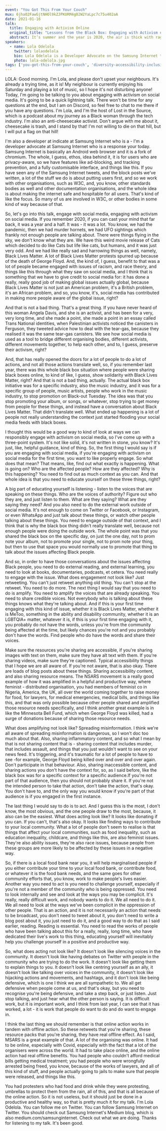 ```yaml
---
event: "You Got This From Your Couch"
mux: 6jha02FawGjtNHOl9kZJPKURM4g02W2YaLpc7c75u402aA
date: 2021-01-16
talk:
  title: Engaging with Activism Online
  original_title: "Lessons from the Black Box: Engaging with Activism on Social Media"
  abstract: It’s summer and the year is 2020, the air is thick with rage, the people are protesting another public killing of an unarmed Black man, George Floyd. In the heat of our collective anger, black boxes begin to flood the social platforms; Twitter, Instagram, Facebook, the boxes are everywhere, some with heartfelt captions, others with hashtags related to Black lives. Most of us are confused. “Lazy!“, the critics shout. “Misguided”, the more gentle observers comment, but what happened? How did we get here? And more importantly, how can we avoid returning here when the inevitable happens again?
speakers:
  - name: Lola Odelola
    twitter: lolaodelola
    bio: Lola Odelola is a Developer Advocate on the Samsung Internet team. She’s also a published poet, coder, wanderer, wonderer & anti-cheesecake activist.
    photo: lola-odelola.jpg
tags: ['you-got-this-from-your-couch', 'diversity-accessibility-inclusion' ]
---
```


LOLA: Good morning. I'm Lola, and please don't upset your neighbours. It's already a trying time, as it is! My neighbour is currently enjoying his Saturday and playing a lot of music, so I hope it's not disturbing anyone! Today, I'm going to be talking to you about engaging with activism on social media. It's going to be a quick lightning talk. There won't be time for any questions at the end, but I am on Discord, so feel free to chat to me there if you have any questions. I'm Lola, and I'm the host of Lost in the Source, which is a podcast about my journey as a Black woman through the tech industry. I'm also an anti-cheesecake activist. Don't argue with me about it, cheesecake is trash, and I stand by that! I'm not willing to die on that hill, but I will put a flag on that hill!

I'm also a developer at indicate at Samsung Internet who is a - I'm a developer advocate at Samsung Internet who is a response your today. Samsung Internet is basically an Android web browser and it is a fork of chromium. The whole, I guess, ethos, idea behind it, it is for users who are privacy-aware, so we have features like ad-blocking, and tracking prevention, and a fully customisable interface, and things like this. If you have seen any of the Samsung Internet tweets, and the block posts we've written, a lot of the stuff we do is about putting users first, and so we work with other organisations, such as W3C, and, you know, other standards bodies as well and other documentation organisations, and the whole idea is about making the internet safe and hospitable for all users.
That's kind of like the focus. So many of us are involved in W3C, or other bodies in some kind of way because of that.

So, let's go into this talk, engage with social media, engaging with activism on social media. If you remember 2020, if you can cast your mind that far back, it was a year and a half. It was - it was a lot. You know, we had the pandemic, then we had murder hornets, we had UFO sightings which frankly not enough people are talking about. There were things flying in the sky, we don't know what they are. We have this weird movie release of Cats which decided to do like Cats but life like cats, but humans, and it was just very odd. And we had like really sad and harrowing things as well, namely, Black Lives Matter. A lot of Black Lives Matter protests spurred up because of the death of George Floyd. And, the kind of, I guess, benefit to that was a lot of people became engaged with issues of racism, and race theory, and things like this through what they saw on social media, and I think that is something that we have to give credit to social media for: it has done a really, really good job of making global issues actually global, because Black Lives Matter is not just an American problem, it's a British problem, it's an African problem, and so, you know, it's, social media has contributed in making more people aware of the global issue, right?

And that is not a bad thing. That's a great thing. If you have never heard of this woman Angela Davis, and she is an activist, and has been for a very, very long time, and she made a point, she made a point in an essay called Trans National identities, when Palestinian activists noticed the canisters in Ferguson, they tweeted advice how to deal with the tear-gas, because they realised it was the same tear-gas canisters. We see how social media is used as a tool to bridge different organising bodies, different activists, different movements together, to help each other, and to, I guess, preserve their activism, right?

And, that has really opened the doors for a lot of people to do a lot of actions, and not all those actions translate well, so, if you remember last year, there was this whole black box situation where people were sharing black boxes online, to kind of like, I guess, show solidarity with Black Lives Matter, right? And that is not a bad thing, actually. The actual black box initiative was for a specific industry, also the music industry, and it was for a specific group of people, music artists, people who work in the music industry, to stop promotion on Black-out Tuesday. The idea was that you stop promoting your album, or songs, or whatever, stop trying to get money from people for these things, and instead have a conversation about Black Lives Matter. That didn't translate well. What ended up happening is a lot of people not really understanding the context just started flooding your social media feeds with black boxes.

I thought this would be a good way to kind of look at ways we can responsibly engage with activism on social media, so I've come up with a three-point system. It's not like solid, it's not written in stone, you know? It's just, like, helpful guidance, kind of thing. So, the first thing I would say is if you are engaging with social media, if you're engaging with activism on social media for the first time, you want to like properly engage. So what does that mean? That means, like, find out what exactly is happening. What is going on? Who are the affected people? How are they affected? Why is this happening? You need to find out as much context as you can. And that whole idea is that you need to educate yourself on these three things, right?

A big part of educating yourself is listening - listen to the voices that are speaking on these things. Who are the voices of authority? Figure out who they are, and just listen to them. What are they saying? What are they saying they need? And you also need to do the external work outside of social media. It's not enough to come on Twitter or Facebook, or Instagram, or even WhatsApp and just talk about these things, or watch other people talking about these things. You need to engage outside of that context, and I think that is why the black box thing didn't really translate well, because not enough people were doing the outside work. The whole point was that you shared the black box on the specific day, on just the one day, not to prom note your album, not to promote your single, not to prom note your thing, but then to use that space you would normally use to promote that thing to talk about the issues affecting Black people.

And so, in order to have those conversations about the issues affecting Black people, you need to do external reading, and external learning, you need to look at books, documentaries, podcasts, et cetera. You need really to engage with the issue. What does engagement not look like? Just retweeting. You can't just retweet anything old thing. You can't stop at the retweet. You need to do more. The next thing I would say that you need to do is amplify. You need to amplify the voices that are already speaking. You need to share credible voices. Not everybody who is talking about these things knows what they're talking about. And if this is your first time engaging with this kind of issue, whether it is Black Lives Matter, whether it is MeToo, something in the ability and disability community, whether it is an LGBTQIA+ matter, whatever it is, if this is your first time engaging with it, you probably do not have the words, unless you're from the community being affected at the time, but likely chances you're not and you probably don't have the words. Find people who do have the words and share their voices.

Make sure the resources you're sharing are accessible, if you're sharing images with text on them, make sure they have alt text with them. If you're sharing videos, make sure they're captioned. Typical accessibility things that I hope we are all aware of. If you're not aware, that is also okay. There are loads of blog posts about these things. Sharing accessibility content, and also sharing resource means. The NSARS movement is a really good example of how it was amplified in a helpful and productive way, where feminist - distributed organisation, you had members of feminist co in Nigeria, America, the UK, all over the world coming together to raise money for food, for lawyers, for medical emergencies, medical bills, and things like this, and that was only possible because other people shared and amplified those resource needs specifically, and I think another great example is in like the Minnesota Bell Fund, which when George Floyd was killed, had a surge of donations because of sharing those resource needs.

What does amplifying not look like? Spreading misinformation. I think we're all aware of spreading misinformation is dangerous, so I won't doc too much about that. Also, sharing inflammatory content, and so what I mean by that is not sharing content that is - sharing content that includes murder, that includes assault, and things that you just wouldn't want to see on your news feed. It's triggering, and it's traumatic for a lot of people to have to see -for example, George Floyd being killed over and over and over again. Don't participate in that behaviour. Also, sharing inaccessible content, and sharing actions you don't have the context for, so, as I said before, like the black box was for a specific context for a specific audience.If you're not part of that audience, then you should not probably share it. If you're not the intended person to take that action, don't take the action, that's okay. You don't have to, and the only way you would know if you're part of that audience is if you engaged in the first instance.

The last thing I would say to do is to act. And I guess this is the most, I don't know, the most obvious, and the one people draw to the most, because, it also can be the easiest. What does acting look like? It looks like donating if you can. If you can't, that's also okay. It looks like finding ways to contribute to your local community. What a lot of people don't seem to realise is that things that affect your local communities, such as food inequality, such as education inequality, childcare, and things like this, are also feminist issues. They're also ability issues, they're also race issues, because people from these groups are more likely to be affected by these issues in a negative way.

So, if there is a local food bank near you, it will help marginalised people if you either contribute your time to your local food bank, or contribute food, or whatever it is the food bank needs, and the same goes for other community efforts that, you know, work to make people's lives easier. Another way you need to act is you need to challenge yourself, especially if you're not a member of the community who is being oppressed. You need to look internally and see and look at the ways you may be complicit. It's really, really difficult work, and nobody wants to do it. We all need to do it. We all need to look at the ways we've been complicit in the oppression of other people. That is an action, and it is not necessarily an action that needs to be broadcast, you don't need to tweet about it, you don't need to write a blog post about it, you just need to do it, and a good way to do that as I said earlier, reading. Reading is essential. You need to read the works of people who have been talking about this for a really, really, long time, who have dedicated their live's work to this thing, educating yourself will inevitably help you challenge yourself in a positive and productive way.

So, what does acting not look like? It doesn't look like silencing voices in the community. It doesn't look like having debates on Twitter with people in the community who are trying to do the work. It doesn't look like getting them to explain things to you. It doesn't look like centring yourself as an ally, it doesn't look like talking over voices in the community, it doesn't look like hijacking actions and movements, and hashtags, and it don't look like being defensive, which is one I think we are all sympathetic to. We all get defensive when people come at us, and that's okay, but you need to recognise you're being defensive, and take a step back, or just listen. Just stop talking, and just hear what the other person is saying. It is difficult work, but it is important work, and I think from last year, I can see that it has worked, a lot - it is work that people do want to do and do want to engage in.

I think the last thing we should remember is that online action works in tandem with offline action. So these retweets that you're sharing, these resource packs that you're sharing, they have real offline effect. As I said, MSARS is a great example of that. A lot of the organising was online. It had to be online, especially with Covid, especially with the fact that a lot of the organisers were across the world. It had to take place online, and the online action had real offline benefits. You had people who couldn't afford medical bills getting medical treatment; you had people who were wrongfully arrested being freed, you know, because of the works of lawyers, and all of this kind of stuff, and people actually going to jails to make sure that people were released, and things like this.

You had protesters who had food and drink while they were protesting, umbrellas to protect them from the rain, all of this, and that is all because of the online action. So it is not useless, but it should just be done in a productive and healthy way, so that is pretty much it for my talk. I'm Lola Odelola. You can follow me on Twitter. You can follow Samsung Internet on Twitter. You should check out Samsung Internet's Medium blog, which is also medium.com/samsunginternet. Check out what we are doing. Thanks for listening to my talk. It's been good.
